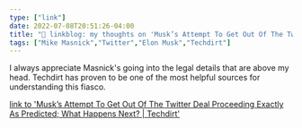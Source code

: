 ```yaml
---
type: ["link"]
date: 2022-07-08T20:51:26-04:00
title: "🔗 linkblog: my thoughts on 'Musk’s Attempt To Get Out Of The Twitter Deal Proceeding Exactly As Predicted; What Happens Next? | Techdirt'"
tags: ["Mike Masnick","Twitter","Elon Musk","Techdirt"]
---
```

I always appreciate Masnick's going into the legal details that are above my head. Techdirt has proven to be one of the most helpful sources for understanding this fiasco.
 

[link to 'Musk’s Attempt To Get Out Of The Twitter Deal Proceeding Exactly As Predicted; What Happens Next? | Techdirt'](https://www.techdirt.com/2022/07/08/musks-attempt-to-get-out-of-the-twitter-deal-proceeding-exactly-as-predicted-what-happens-next/)
